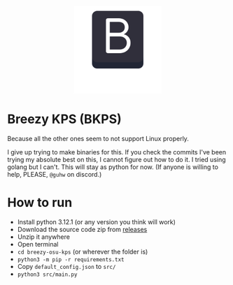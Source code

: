 <p align="center">
</br><img src="icon.png" style="width:200px;">
</p>


# Breezy KPS (BKPS)
Because all the other ones seem to not support Linux properly.

I give up trying to make binaries for this. If you check the commits I've been trying my absolute best on this, I cannot figure out how to do it. I tried using golang but I can't. This will stay as python for now. (If anyone is willing to help, PLEASE, `@guhw` on discord.)

# How to run
- Install python 3.12.1 (or any version you think will work)
- Download the source code zip from [releases](https://github.com/grhw/breezy-osu-kps/releases/latest/)
- Unzip it anywhere
- Open terminal 
- `cd breezy-osu-kps` (or wherever the folder is)
- `python3 -m pip -r requirements.txt`
- Copy `default_config.json` to `src/`
- `python3 src/main.py`